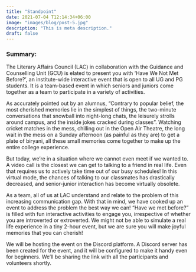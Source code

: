 ```yaml
---
title: "Standpoint"
date: 2021-07-04 T12:14:34+06:00
image: "images/blog/post-5.jpg"
description: "This is meta description."
draft: false
---
```



### Summary:

The Literary Affairs Council (LAC) in collaboration with the Guidance and Counselling Unit (GCU) is elated to present you with ‘Have We Not Met Before?’, an institute-wide interactive event that is open to all UG and PG students. It is a team-based event in which seniors and juniors come together as a team to participate in a variety of activities.

As accurately pointed out by an alumnus, “Contrary to popular belief, the most cherished memories lie in the simplest of things, the two-minute conversations that snowball into night-long chats, the leisurely strolls around campus, and the inside jokes cracked during classes”. Watching cricket matches in the mess, chilling out in the Open Air Theatre, the long wait in the mess on a Sunday afternoon (as painful as they are) to get a plate of biryani, all these small memories come together to make up the entire college experience. 

But today, we’re in a situation where we cannot even meet if we wanted to. A video call is the closest we can get to talking to a friend in real life. Even that requires us to actively take time out of our busy schedules! In this virtual mode, the chances of talking to our classmates has drastically decreased, and senior-junior interaction has become virtually obsolete.

As a team, all of us at LAC understand and relate to the problem of this increasing communication gap. With that in mind, we have cooked up an event to address the problem the best way we can! “Have we met before?” is filled with fun interactive activities to engage you, irrespective of whether you are introverted or extroverted. We might not be able to simulate a real life experience in a tiny 2-hour event, but we are sure you will make joyful memories that you can cherish!

We will be hosting the event on the Discord platform. A Discord server has been created for the event, and it will be configured to make it handy even for beginners. We’ll be sharing the link with all the participants and volunteers shortly. 
